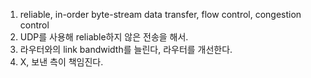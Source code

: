 1. reliable, in-order byte-stream data transfer, flow control, congestion control
1. UDP를 사용해 reliable하지 않은 전송을 해서.
1. 라우터와의 link bandwidth를 늘린다, 라우터를 개선한다.
1. X, 보낸 측이 책임진다.